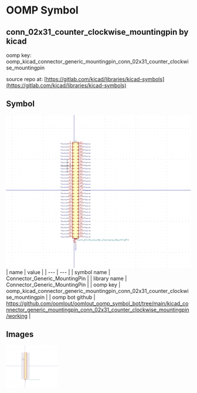 # OOMP Symbol  
## conn_02x31_counter_clockwise_mountingpin  by kicad  
  
oomp key: oomp_kicad_connector_generic_mountingpin_conn_02x31_counter_clockwise_mountingpin  
  
source repo at: [https://gitlab.com/kicad/libraries/kicad-symbols](https://gitlab.com/kicad/libraries/kicad-symbols)  
## Symbol  
  
[![working.png](working_600.png)](working.png)  
| name | value | 
| --- | --- | 
| symbol name | Connector_Generic_MountingPin | 
| library name | Connector_Generic_MountingPin | 
| oomp key | oomp_kicad_connector_generic_mountingpin_conn_02x31_counter_clockwise_mountingpin | 
| oomp bot github | https://github.com/oomlout/oomlout_oomp_symbol_bot/tree/main/kicad_connector_generic_mountingpin_conn_02x31_counter_clockwise_mountingpin/working | 
## Images  
  
[![working.png](working_140.png)](working.png)  
